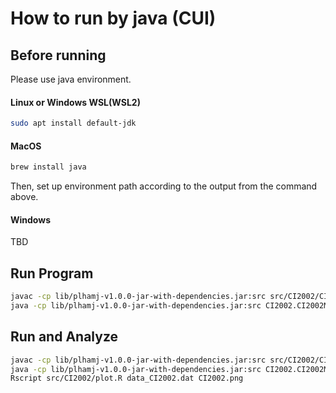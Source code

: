 # How to run by java (CUI)

## Before running
Please use java environment.

#### Linux or Windows WSL(WSL2)
```bash
sudo apt install default-jdk
```

#### MacOS
```bash
brew install java
```
Then, set up environment path according to the output from the command above.

#### Windows
TBD

## Run Program
```bash
javac -cp lib/plhamj-v1.0.0-jar-with-dependencies.jar:src src/CI2002/CI2002Main.java
java -cp lib/plhamj-v1.0.0-jar-with-dependencies.jar:src CI2002.CI2002Main src/CI2002/config.json
```

## Run and Analyze
```bash
javac -cp lib/plhamj-v1.0.0-jar-with-dependencies.jar:src src/CI2002/CI2002Main.java
java -cp lib/plhamj-v1.0.0-jar-with-dependencies.jar:src CI2002.CI2002Main src/CI2002/config.json > data_CI2002.dat
Rscript src/CI2002/plot.R data_CI2002.dat CI2002.png
```
